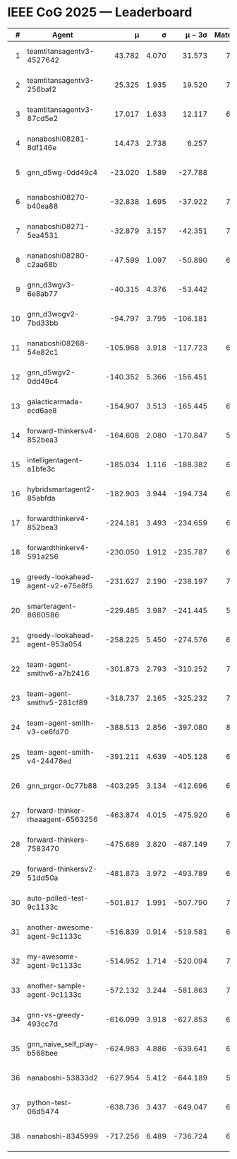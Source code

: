 # IEEE CoG 2025 — Leaderboard

| # | Agent | μ | σ | μ − 3σ | Matches | Updated |
|---:|---|---:|---:|---:|---:|---|
| 1 | teamtitansagentv3-4527642 | 43.782 | 4.070 | 31.573 | 7596 | 2025-08-30 13:32 |
| 2 | teamtitansagentv3-256baf2 | 25.325 | 1.935 | 19.520 | 7056 | 2025-08-30 13:32 |
| 3 | teamtitansagentv3-87cd5e2 | 17.017 | 1.633 | 12.117 | 6860 | 2025-08-30 13:32 |
| 4 | nanaboshi08281-8df146e | 14.473 | 2.738 | 6.257 | 276 | 2025-08-30 13:32 |
| 5 | gnn_d5wg-0dd49c4 | -23.020 | 1.589 | -27.788 | 160 | 2025-08-30 13:32 |
| 6 | nanaboshi08270-b40ea88 | -32.838 | 1.695 | -37.922 | 7340 | 2025-08-30 13:32 |
| 7 | nanaboshi08271-5ea4531 | -32.879 | 3.157 | -42.351 | 7398 | 2025-08-30 13:32 |
| 8 | nanaboshi08280-c2aa68b | -47.599 | 1.097 | -50.890 | 6818 | 2025-08-30 13:32 |
| 9 | gnn_d3wgv3-6e8ab77 | -40.315 | 4.376 | -53.442 | 158 | 2025-08-30 13:32 |
| 10 | gnn_d3wogv2-7bd33bb | -94.797 | 3.795 | -106.181 | 274 | 2025-08-30 13:32 |
| 11 | nanaboshi08268-54e82c1 | -105.968 | 3.918 | -117.723 | 6920 | 2025-08-30 13:32 |
| 12 | gnn_d5wgv2-0dd49c4 | -140.352 | 5.366 | -156.451 | 226 | 2025-08-30 13:32 |
| 13 | galacticarmada-ecd6ae8 | -154.907 | 3.513 | -165.445 | 6820 | 2025-08-30 13:32 |
| 14 | forward-thinkersv4-852bea3 | -164.608 | 2.080 | -170.847 | 5835 | 2025-08-30 13:32 |
| 15 | intelligentagent-a1bfe3c | -185.034 | 1.116 | -188.382 | 6088 | 2025-08-30 13:32 |
| 16 | hybridsmartagent2-85abfda | -182.903 | 3.944 | -194.734 | 6208 | 2025-08-30 13:32 |
| 17 | forwardthinkerv4-852bea3 | -224.181 | 3.493 | -234.659 | 6055 | 2025-08-30 13:32 |
| 18 | forwardthinkerv4-591a256 | -230.050 | 1.912 | -235.787 | 6018 | 2025-08-30 13:32 |
| 19 | greedy-lookahead-agent-v2-e75e8f5 | -231.627 | 2.190 | -238.197 | 7216 | 2025-08-30 13:32 |
| 20 | smarteragent-8660586 | -229.485 | 3.987 | -241.445 | 5802 | 2025-08-30 13:32 |
| 21 | greedy-lookahead-agent-953a054 | -258.225 | 5.450 | -274.576 | 6564 | 2025-08-30 13:32 |
| 22 | team-agent-smithv6-a7b2416 | -301.873 | 2.793 | -310.252 | 7540 | 2025-08-30 13:32 |
| 23 | team-agent-smithv5-281cf89 | -318.737 | 2.165 | -325.232 | 7600 | 2025-08-30 13:32 |
| 24 | team-agent-smith-v3-ce6fd70 | -388.513 | 2.856 | -397.080 | 8118 | 2025-08-30 13:32 |
| 25 | team-agent-smith-v4-24478ed | -391.211 | 4.639 | -405.128 | 6898 | 2025-08-30 13:32 |
| 26 | gnn_prgcr-0c77b88 | -403.295 | 3.134 | -412.696 | 6650 | 2025-08-30 13:32 |
| 27 | forward-thinker-rheaagent-6563256 | -463.874 | 4.015 | -475.920 | 6288 | 2025-08-30 13:32 |
| 28 | forward-thinkers-7583470 | -475.689 | 3.820 | -487.149 | 7320 | 2025-08-30 13:32 |
| 29 | forward-thinkersv2-51dd50a | -481.873 | 3.972 | -493.789 | 6528 | 2025-08-30 13:32 |
| 30 | auto-polled-test-9c1133c | -501.817 | 1.991 | -507.790 | 7280 | 2025-08-30 13:32 |
| 31 | another-awesome-agent-9c1133c | -516.839 | 0.914 | -519.581 | 6820 | 2025-08-30 13:32 |
| 32 | my-awesome-agent-9c1133c | -514.952 | 1.714 | -520.094 | 7180 | 2025-08-30 13:32 |
| 33 | another-sample-agent-9c1133c | -572.132 | 3.244 | -581.863 | 7480 | 2025-08-30 13:32 |
| 34 | gnn-vs-greedy-493cc7d | -616.099 | 3.918 | -627.853 | 6000 | 2025-08-30 13:32 |
| 35 | gnn_naive_self_play-b568bee | -624.983 | 4.886 | -639.641 | 6040 | 2025-08-30 13:32 |
| 36 | nanaboshi-53833d2 | -627.954 | 5.412 | -644.189 | 5340 | 2025-08-30 13:32 |
| 37 | python-test-06d5474 | -638.736 | 3.437 | -649.047 | 6080 | 2025-08-30 13:32 |
| 38 | nanaboshi-8345999 | -717.256 | 6.489 | -736.724 | 6310 | 2025-08-30 13:32 |

